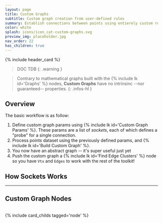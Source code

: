 ```yaml
---
layout: page
title: Custom Graphs
subtitle: Custom graph creation from user-defined rules
summary: Establish connections between points using entierely custom rules.
color: white
splash: icons/icon_cat-custom-graphs.svg
preview_img: placeholder.jpg
nav_order: 22
has_children: true
---
```


{% include header_card %}

> DOC TDB
{: .warning }

> Contrary to mathematical graphs built with the {% include lk id='Graphs' %} nodes, **Custom Graphs** have no intrinsinc --nor guaranteed-- properties.
{: .infos-hl }

## Overview
The basic workflow is as follow:
1. Define custom graph params using {% include lk id='Custom Graph Params' %}. These params are a list of *sockets*, each of which defines a "probe" for a single connection.
2. Process points dataset using the previously defined params, and {% include lk id='Build Custom Graph' %}.
3. You now have an abstract graph -- it's super useful just yet
4. Push the custom graph a {% include lk id='Find Edge Clusters' %} node so you have `Vtx` and `Edges` to work with the rest of the toolkit!

## How Sockets Works



---
## Custom Graph Nodes
<br>
{% include card_childs tagged='node' %}